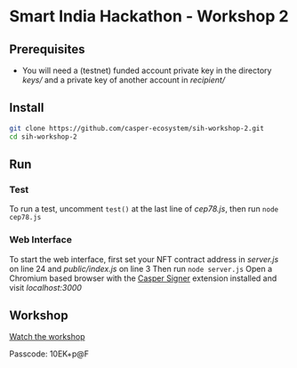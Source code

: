# Smart India Hackathon - Workshop 2

## Prerequisites
* You will need a (testnet) funded account private key in the directory *keys/* and a private key of another account in *recipient/*

## Install
```bash
git clone https://github.com/casper-ecosystem/sih-workshop-2.git
cd sih-workshop-2
```

## Run
### Test
To run a test, uncomment `test()` at the last line of *cep78.js*, then run `node cep78.js`
### Web Interface
To start the web interface, first set your NFT contract address in *server.js* on line 24 and *public/index.js* on line 3
Then run `node server.js`
Open a Chromium based browser with the [Casper Signer](https://chrome.google.com/webstore/detail/casper-signer/djhndpllfiibmcdbnmaaahkhchcoijce) extension installed and visit *localhost:3000*

## Workshop
[Watch the workshop](https://casperlabs.zoom.us/rec/share/CA7tcObBSwkU7v1NgJz6zpxnQZrzHQrFMWD8FJZWeCWgvT3cA2kAqQgG3uab9K_R.mg9Yrk4a_xkFOzl0?startTime=1658491193000)

Passcode: 10EK+p@F
